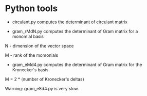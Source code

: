 # Python tools



* circulant.py computes the determinant of circulant matrix

* gram_rMdN.py computes the determinant of Gram matrix for a monomial basis

N - dimension of the vector space

M - rank of the momonials

* gram_eMd4.py computes the determinant of Gram matrix for the Kronecker's basis

M = 2 * (number of Kronecker's deltas)

Warning: gram_e8d4.py is very slow.
